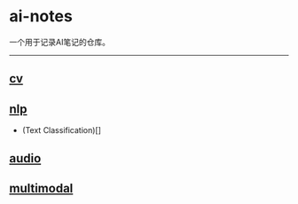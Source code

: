 # ai-notes

一个用于记录AI笔记的仓库。

---

## [cv](cv.md)

## [nlp](nlp.md)
  - (Text Classification)[]
## [audio](audio.md)

## [multimodal](multimodal.md)
